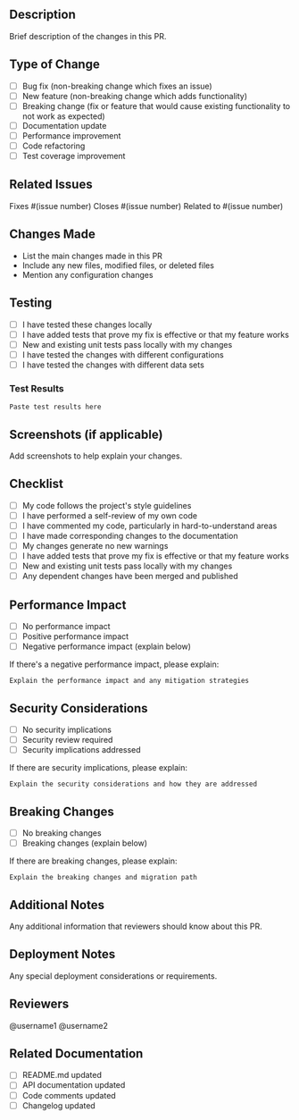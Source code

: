 ## Description
Brief description of the changes in this PR.

## Type of Change
- [ ] Bug fix (non-breaking change which fixes an issue)
- [ ] New feature (non-breaking change which adds functionality)
- [ ] Breaking change (fix or feature that would cause existing functionality to not work as expected)
- [ ] Documentation update
- [ ] Performance improvement
- [ ] Code refactoring
- [ ] Test coverage improvement

## Related Issues
Fixes #(issue number)
Closes #(issue number)
Related to #(issue number)

## Changes Made
- List the main changes made in this PR
- Include any new files, modified files, or deleted files
- Mention any configuration changes

## Testing
- [ ] I have tested these changes locally
- [ ] I have added tests that prove my fix is effective or that my feature works
- [ ] New and existing unit tests pass locally with my changes
- [ ] I have tested the changes with different configurations
- [ ] I have tested the changes with different data sets

### Test Results
```
Paste test results here
```

## Screenshots (if applicable)
Add screenshots to help explain your changes.

## Checklist
- [ ] My code follows the project's style guidelines
- [ ] I have performed a self-review of my own code
- [ ] I have commented my code, particularly in hard-to-understand areas
- [ ] I have made corresponding changes to the documentation
- [ ] My changes generate no new warnings
- [ ] I have added tests that prove my fix is effective or that my feature works
- [ ] New and existing unit tests pass locally with my changes
- [ ] Any dependent changes have been merged and published

## Performance Impact
- [ ] No performance impact
- [ ] Positive performance impact
- [ ] Negative performance impact (explain below)

If there's a negative performance impact, please explain:
```
Explain the performance impact and any mitigation strategies
```

## Security Considerations
- [ ] No security implications
- [ ] Security review required
- [ ] Security implications addressed

If there are security implications, please explain:
```
Explain the security considerations and how they are addressed
```

## Breaking Changes
- [ ] No breaking changes
- [ ] Breaking changes (explain below)

If there are breaking changes, please explain:
```
Explain the breaking changes and migration path
```

## Additional Notes
Any additional information that reviewers should know about this PR.

## Deployment Notes
Any special deployment considerations or requirements.

## Reviewers
@username1 @username2

## Related Documentation
- [ ] README.md updated
- [ ] API documentation updated
- [ ] Code comments updated
- [ ] Changelog updated
